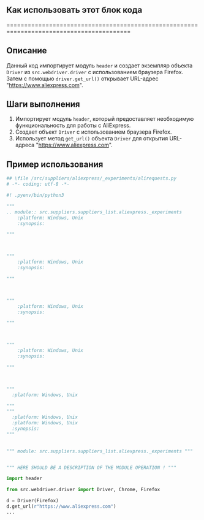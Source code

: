 ## Как использовать этот блок кода
=========================================================================================

Описание
-------------------------
Данный код импортирует модуль `header` и создает экземпляр объекта `Driver` из `src.webdriver.driver` с использованием браузера Firefox. Затем с помощью `driver.get_url()` открывает URL-адрес "https://www.aliexpress.com".

Шаги выполнения
-------------------------
1. Импортирует модуль `header`, который предоставляет необходимую функциональность для работы с AliExpress.
2. Создает объект `Driver` с использованием браузера Firefox.
3. Использует метод `get_url()` объекта `Driver` для открытия URL-адреса "https://www.aliexpress.com".

Пример использования
-------------------------

```python
## \file /src/suppliers/aliexpress/_experiments/alirequests.py
# -*- coding: utf-8 -*-

#! .pyenv/bin/python3

"""
.. module:: src.suppliers.suppliers_list.aliexpress._experiments 
	:platform: Windows, Unix
	:synopsis:

"""



"""
	:platform: Windows, Unix
	:synopsis:

"""



"""
	:platform: Windows, Unix
	:synopsis:

"""



"""
	:platform: Windows, Unix
	:synopsis:

"""



"""
  :platform: Windows, Unix

"""
"""
  :platform: Windows, Unix
  :platform: Windows, Unix
  :synopsis:
"""
  

""" module: src.suppliers.suppliers_list.aliexpress._experiments """


""" HERE SHOULD BE A DESCRIPTION OF THE MODULE OPERATION ! """

import header   

from src.webdriver.driver import Driver, Chrome, Firefox

d = Driver(Firefox)
d.get_url(r"https://www.aliexpress.com")
...
```